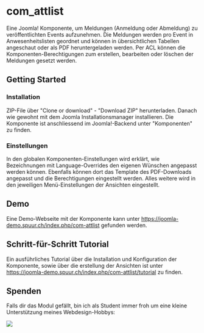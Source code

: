 # com_attlist
Eine Joomla! Komponente, um Meldungen (Anmeldung oder Abmeldung) zu veröffentlichten Events aufzunehmen. Die Meldungen werden pro Event in Anwesenheitslisten geordnet und können in übersichtlichen Tabellen angeschaut oder als PDF heruntergeladen werden. Per ACL können die Komponenten-Berechtigungen zum erstellen, bearbeiten oder löschen der Meldungen gesetzt werden.

## Getting Started
### Installation
ZIP-File über "Clone or download" - "Download ZIP" herunterladen. Danach wie gewohnt mit dem Joomla Installationsmanager installieren. Die Komponente ist anschliessend im Joomla!-Backend unter "Komponenten" zu finden.

### Einstellungen
In den globalen Komponenten-Einstellungen wird erklärt, wie Bezeichnungen mit Language-Overrides den eigenen Wünschen angepasst werden können. Ebenfalls können dort das Template des PDF-Downloads angepasst und die Berechtigungen eingestellt werden.
Alles weitere wird in den jeweiligen Menü-Einstellungen der Ansichten eingestellt.

## Demo
Eine Demo-Webseite mit der Komponente kann unter https://joomla-demo.spuur.ch/index.php/com-attlist gefunden werden.

## Schritt-für-Schritt Tutorial
Ein ausführliches Tutorial über die Installation und Konfiguration der Komponente, sowie über die erstellung der Ansichten ist unter https://joomla-demo.spuur.ch/index.php/com-attlist/tutorial zu finden.

## Spenden
Falls dir das Modul gefällt, bin ich als Student immer froh um eine kleine Unterstützung meines Webdesign-Hobbys:

[![](https://www.paypalobjects.com/de_DE/CH/i/btn/btn_donateCC_LG.gif)](https://www.paypal.com/cgi-bin/webscr?cmd=_s-xclick&hosted_button_id=C28HUM53S6EC2)

